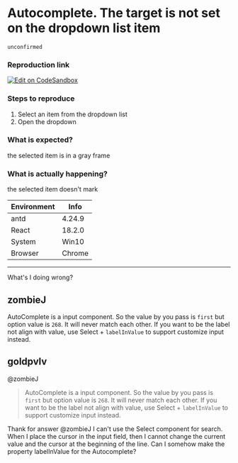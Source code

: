 # Autocomplete. The target is not set on the dropdown list item

`unconfirmed`

### Reproduction link

[![Edit on CodeSandbox](https://codesandbox.io/static/img/play-codesandbox.svg)](https://codesandbox.io/s/basic-usage-antd-4-24-14-forked-s7skty)

### Steps to reproduce

1. Select an item from the dropdown list
2. Open the dropdown

### What is expected?

the selected item is in a gray frame

### What is actually happening?

the selected item doesn't mark

| Environment | Info   |
| ----------- | ------ |
| antd        | 4.24.9 |
| React       | 18.2.0 |
| System      | Win10  |
| Browser     | Chrome |

---

What's I doing wrong?

<!-- generated by ant-design-issue-helper. DO NOT REMOVE -->

## zombieJ

AutoComplete is a input component. So the value by you pass is `first` but option value is `268`. It will never match each other.
If you want to be the label not align with value, use Select + `labelInValue` to support customize input instead.

## goldpvlv

@zombieJ

> AutoComplete is a input component. So the value by you pass is `first` but option value is `268`. It will never match each other. If you want to be the label not align with value, use Select + `labelInValue` to support customize input instead.

Thank for answer @zombieJ
I can't use the Select component for search. When I place the cursor in the input field, then I cannot change the current value and the cursor at the beginning of the line. Can I somehow make the property labelInValue for the Autocomplete?
